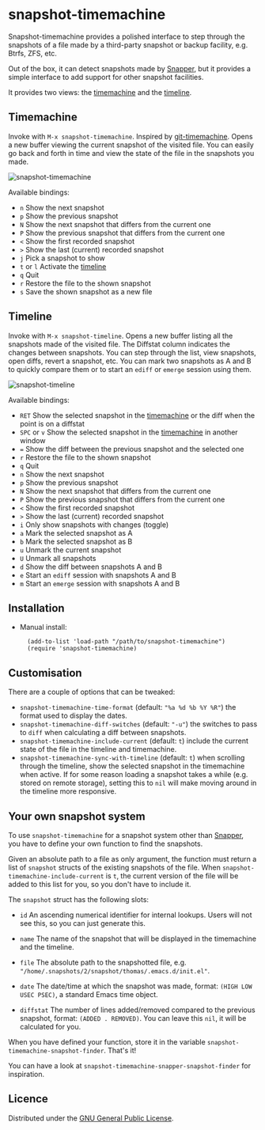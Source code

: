 # snapshot-timemachine

Snapshot-timemachine provides a polished interface to step through the
snapshots of a file made by a third-party snapshot or backup facility, e.g.
Btrfs, ZFS, etc.

Out of the box, it can detect snapshots made by [Snapper], but it provides a
simple interface to add support for other snapshot facilities.

[Snapper]: http://snapper.io

It provides two views: the [timemachine](#Timemachine) and the
[timeline](#Timeline).

## Timemachine

Invoke with `M-x snapshot-timemachine`. Inspired by [git-timemachine][]. Opens
a new buffer viewing the current snapshot of the visited file. You can easily
go back and forth in time and view the state of the file in the snapshots you
made.

[git-timemachine]: https://github.com/pidu/git-timemachine

![snapshot-timemachine](../img/timemachine.gif?raw=true)


Available bindings:

* `n` Show the next snapshot
* `p` Show the previous snapshot
* `N` Show the next snapshot that differs from the current one
* `P` Show the previous snapshot that differs from the current one
* `<` Show the first recorded snapshot
* `>` Show the last (current) recorded snapshot
* `j` Pick a snapshot to show
* `t` or `l` Activate the [timeline](#Timeline)
* `q` Quit
* `r` Restore the file to the shown snapshot
* `s` Save the shown snapshot as a new file

## Timeline

Invoke with `M-x snapshot-timeline`. Opens a new buffer listing all the
snapshots made of the visited file. The Diffstat column indicates the changes
between snapshots. You can step through the list, view snapshots, open diffs,
revert a snapshot, etc. You can mark two snapshots as A and B to quickly
compare them or to start an `ediff` or `emerge` session using them.

![snapshot-timeline](../img/timeline.gif?raw=true)

Available bindings:

* `RET` Show the selected snapshot in the [timemachine](#Timemachine) or the
  diff when the point is on a diffstat
* `SPC` or `v` Show the selected snapshot in the [timemachine](#Timemachine)
  in another window
* `=` Show the diff between the previous snapshot and the selected one
* `r` Restore the file to the shown snapshot
* `q` Quit
* `n` Show the next snapshot
* `p` Show the previous snapshot
* `N` Show the next snapshot that differs from the current one
* `P` Show the previous snapshot that differs from the current one
* `<` Show the first recorded snapshot
* `>` Show the last (current) recorded snapshot
* `i` Only show snapshots with changes (toggle)
* `a` Mark the selected snapshot as A
* `b` Mark the selected snapshot as B
* `u` Unmark the current snapshot
* `U` Unmark all snapshots
* `d` Show the diff between snapshots A and B
* `e` Start an `ediff` session with snapshots A and B
* `m` Start an `emerge` session with snapshots A and B

## Installation


* Manual install:

        (add-to-list 'load-path "/path/to/snapshot-timemachine")
        (require 'snapshot-timemachine)

## Customisation

There are a couple of options that can be tweaked:

* `snapshot-timemachine-time-format` (default: `"%a %d %b %Y %R"`) the format
  used to display the dates.
* `snapshot-timemachine-diff-switches` (default: `"-u"`) the switches to pass
  to `diff` when calculating a diff between snapshots.
* `snapshot-timemachine-include-current` (default: `t`) include the current
  state of the file in the timeline and timemachine.
* `snapshot-timemachine-sync-with-timeline` (default: `t`) when scrolling
  through the timeline, show the selected snapshot in the timemachine when
  active. If for some reason loading a snapshot takes a while (e.g. stored on
  remote storage), setting this to `nil` will make moving around in the
  timeline more responsive.


## Your own snapshot system

To use `snapshot-timemachine` for a snapshot system other than [Snapper], you
have to define your own function to find the snapshots.

Given an absolute path to a file as only argument, the function must return a
list of `snapshot` structs of the existing snapshots of the file. When
`snapshot-timemachine-include-current` is `t`, the current version of the file
will be added to this list for you, so you don't have to include it.

The `snapshot` struct has the following slots:

* `id` An ascending numerical identifier for internal lookups. Users will not
  see this, so you can just generate this.

* `name` The name of the snapshot that will be displayed in the timemachine
  and the timeline.

* `file` The absolute path to the snapshotted file, e.g.
  `"/home/.snapshots/2/snapshot/thomas/.emacs.d/init.el"`.

* `date` The date/time at which the snapshot was made, format:
  `(HIGH LOW USEC PSEC)`, a standard Emacs time object.

* `diffstat` The number of lines added/removed compared to the previous
  snapshot, format: `(ADDED . REMOVED)`. You can leave this `nil`, it will be
  calculated for you.

When you have defined your function, store it in the variable
`snapshot-timemachine-snapshot-finder`. That's it!

You can have a look at `snapshot-timemachine-snapper-snapshot-finder` for
inspiration.

## Licence

Distributed under the [GNU General Public License](LICENSE).
